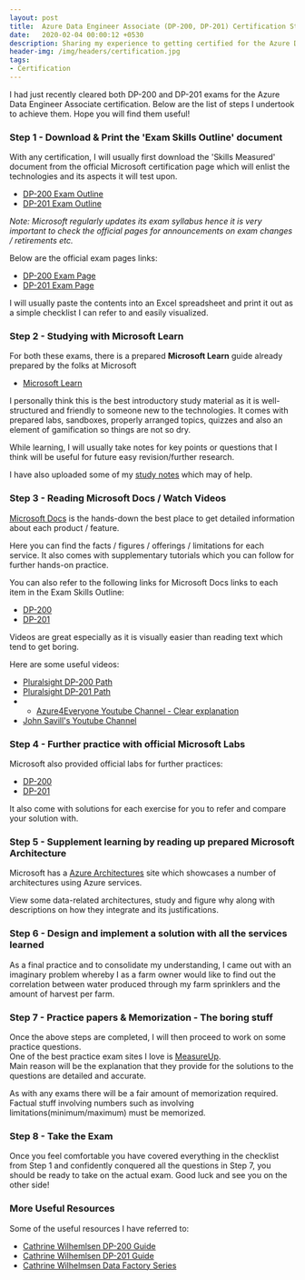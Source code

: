 ```yaml
---
layout: post
title:  Azure Data Engineer Associate (DP-200, DP-201) Certification Study Guide
date:   2020-02-04 00:00:12 +0530
description: Sharing my experience to getting certified for the Azure Data Engineer Associate certification
header-img: /img/headers/certification.jpg
tags:
- Certification
---
```


I had just recently cleared both DP-200 and DP-201 exams for the Azure Data Engineer Associate certification. Below are the list of steps I undertook to achieve them. Hope you will find them useful!

### Step 1 - Download & Print the 'Exam Skills Outline' document

With any certification, I will usually first download the 'Skills Measured' document from the official Microsoft certification page which will enlist the technologies and its aspects it will test upon.

- [DP-200 Exam Outline](https://query.prod.cms.rt.microsoft.com/cms/api/am/binary/RE3Vzx2)
- [DP-201 Exam Outline](https://query.prod.cms.rt.microsoft.com/cms/api/am/binary/RE3VRMb)

*Note: Microsoft regularly updates its exam syllabus hence it is very important to check the official pages for announcements on exam changes / retirements etc.*

Below are the official exam pages links:
- [DP-200 Exam Page](https://docs.microsoft.com/en-us/learn/certifications/exams/dp-200) 
- [DP-201 Exam Page](https://docs.microsoft.com/en-us/learn/certifications/exams/dp-201)

I will usually paste the contents into an Excel spreadsheet and print it out as a simple checklist I can refer to and easily visualized.

### Step 2 - Studying with Microsoft Learn

For both these exams, there is a prepared **Microsoft Learn** guide already prepared by the folks at Microsoft
- [Microsoft Learn ](https://query.prod.cms.rt.microsoft.com/cms/api/am/binary/RWuAzL)

I personally think this is the best introductory study material as it is well-structured and friendly to someone new to the technologies. It comes with prepared labs, sandboxes, properly arranged topics, quizzes and also an element of gamification so things are not so dry.

While learning, I will usually take notes for key points or questions that I think will be useful for future easy revision/further research.

I have also uploaded some of my [study notes](https://thebernardlim.github.io/certification/2020/01/28/dp-200-exam-guide/) which may of help.

### Step 3 - Reading Microsoft Docs / Watch Videos 

[Microsoft Docs](https://docs.microsoft.com/en-us/azure) is the hands-down the best place to get detailed information about each product / feature.

Here you can find the facts / figures / offerings / limitations for each service.
It also comes with supplementary tutorials which you can follow for further hands-on practice.

You can also refer to the following links for  Microsoft Docs links to each item in the Exam Skills Outline:
- [DP-200](https://ravikirans.com/dp-200-study-guide/)
- [DP-201](https://ravikirans.com/dp-201-study-guide/)

Videos are great especially as it is visually easier than reading text which tend to get boring.

Here are some useful videos:
- [Pluralsight DP-200 Path](https://app.pluralsight.com/paths/certificate/microsoft-azure-data-engineer-dp-200)
- [Pluralsight DP-201 Path](https://app.pluralsight.com/paths/certificate/azure-data-solution-dp-201)
- - [Azure4Everyone Youtube Channel - Clear explanation](https://www.youtube.com/channel/UCdmEIMC3LBil4o0tjaTbj0w/videos)
- [John Savill's Youtube Channel](https://www.youtube.com/user/NTFAQGuy/videos)

### Step 4 - Further practice with official Microsoft Labs

Microsoft also provided official labs for further practices:
- [DP-200](https://github.com/MicrosoftLearning/DP-200-Implementing-an-Azure-Data-Solution)
- [DP-201](https://github.com/MicrosoftLearning/DP-201-Designing-an-Azure-Data-Solution)

It also come with solutions for each exercise for you to refer and compare your solution with.

### Step 5 - Supplement learning by reading up prepared Microsoft Architecture 

Microsoft has a [Azure Architectures](https://docs.microsoft.com/en-us/azure/architecture/architectures) site which showcases a number of architectures using Azure services.

View some data-related architectures, study and figure why along with descriptions on how they integrate and its justifications.

### Step 6 - Design and implement a solution with all the services learned

As a final practice and to consolidate my understanding, I came out with an imaginary problem whereby I as a farm owner would like to find out the correlation between water produced through my farm sprinklers and the amount of harvest per farm.

### Step 7 - Practice papers & Memorization - The boring stuff

Once the above steps are completed, I will then proceed to work on some practice questions. \
One of the best practice exam sites I love is [MeasureUp](https://www.measureup.com/). \
Main reason will be the explanation that they provide for the solutions to the questions are detailed and accurate.

As with any exams there will be a fair amount of memorization required. Factual stuff involving numbers such as involving limitations(minimum/maximum) must be memorized. 

### Step 8 - Take the Exam

Once you feel comfortable you have covered everything in the checklist from Step 1 and confidently conquered all the questions in Step 7, you should be ready to take on the actual exam. Good luck and see you on the other side!

### More Useful Resources

Some of the useful resources I have referred to:
- [Cathrine Wilhemlsen DP-200 Guide](https://www.cathrinewilhelmsen.net/2019/05/29/preparing-taking-microsoft-exam-dp-200-implementing-azure-data-solution/)
- [Cathrine Wilhemlsen DP-201 Guide](https://www.cathrinewilhelmsen.net/2019/08/21/preparing-taking-microsoft-exam-dp-201-designing-azure-data-solution/)
- [Cathrine Wilhelmsen Data Factory Series](https://www.cathrinewilhelmsen.net/series/beginners-guide-azure-data-factory/)
